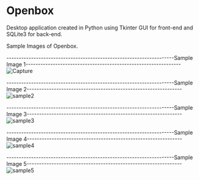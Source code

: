 # Openbox
Desktop application created in Python using Tkinter GUI for front-end and SQLite3 for back-end.

Sample Images of Openbox.

--------------------------------------------------------------------Sample Image 1---------------------------------------------------------------
![Capture](https://user-images.githubusercontent.com/75477289/121329503-e60b9a80-c932-11eb-907b-e96ca3ff00db.PNG)


--------------------------------------------------------------------Sample Image 2---------------------------------------------------------------
![sample2](https://user-images.githubusercontent.com/75477289/121329589-f885d400-c932-11eb-9eab-478357607f18.PNG)


--------------------------------------------------------------------Sample Image 3---------------------------------------------------------------
![sample3](https://user-images.githubusercontent.com/75477289/121329613-fd4a8800-c932-11eb-90ba-4a95269a442d.PNG)


--------------------------------------------------------------------Sample Image 4---------------------------------------------------------------
![sample4](https://user-images.githubusercontent.com/75477289/121329634-02a7d280-c933-11eb-9011-76086a11eab2.PNG)


--------------------------------------------------------------------Sample Image 5---------------------------------------------------------------
![sample5](https://user-images.githubusercontent.com/75477289/121329658-076c8680-c933-11eb-98d8-a44eba2b4dcb.PNG)
